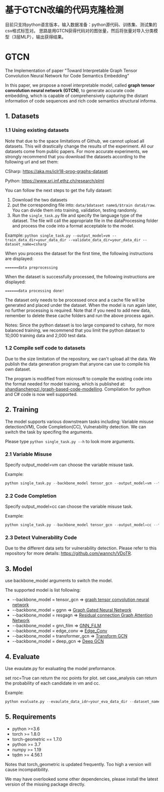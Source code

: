 # 基于GTCN改编的代码克隆检测
目前只支持python语言版本，输入数据准备：python源代码、训练集、测试集的csv格式标签对。
思路是用GTCN获得代码对的图张量，然后将张量对导入分类模型（3层MLP），输出获得结果。
# GTCN

The Implementation of paper "Toward Interpretable Graph Tensor Convolution Neural Network for Code Semantics Embedding"

In this paper, we propose a novel interpretable model, called **graph tensor convolution neural network (GTCN)**, to generate accurate code embedding, which is capable of comprehensively capturing the distant information of code sequences and rich code semantics structural informa.

## 1. Datasets

### 1.1 Using existing datasets

Note that due to the space limitations of Github, we cannot upload all datasets. This will drastically change the results of the experiment. All our datasets come from public papers. For more accurate experiments, we strongly recommend that you download the datasets according to the following url and set them:

CSharp: https://aka.ms/iclr18-prog-graphs-dataset

Python: https://www.sri.inf.ethz.ch/research/plml

You can follow the next steps to get the fully dataset:

1. Download the two datasets
2. put the corresponding file into: ```data/$dataset name$/$train data$/raw```. You can divide them into training, validation, testing randomly.
3. Run the ```single_task.py``` file and specify the language type of the dataset. The file will call the appropriate file in the dataProcessing folder and process the code into a format acceptable to the model.

Example:
```python single_task.py --output_model=vm --train_data_dir=your_data_dir --validate_data_dir=your_data_dir --dataset_name=csharp```

When you process the dataset for the first time, the following instructions are displayed:

```======data preprocessing```

When the dataset is successfully processed, the following instructions are displayed: 

```======data processing done!```


The dataset only needs to be processed once and a cache file will be generated and placed under the dataset. When the model is run again later, no further processing is required. Note that if you need to add new data, remember to delete these cache folders and run the above process again.

Notes: Since the python dataset is too large compared to csharp, for more balanced training, we recommend that you limit the python dataset to 10,000 training data and 2,000 test data.

### 1.2 Compile self code to datasets

Due to the size limitation of the repository, we can't upload all the data. We publish the data generation program that anyone can use to compile his own dataset.

The program is  modified from microsoft to compile the existing code into the format needed for model training, which is published at: [shandianchengzi
/graph-based-code-modelling](https://github.com/shandianchengzi/graph-based-code-modelling/tree/shan).
Compilation for python and C# code is now well supported.

## 2. Training

The model supports various downstream tasks including: Variable misuse detection(VM), Code Completion(CC), Vulnerability detection. We can switch the task by specifing the arguments.

Please type ```python single_task.py --h``` to look more arguments.

### 2.1 Variable Misuse

Specify output_model=vm can choose the variable misuse task.

Example:
```python
python single_task.py --backbone_model tensor_gcn --output_model=vm --train_data_dir=your_data_dir --validate_data_dir=your_data_dir --dataset_name=csharp  --result_dir=./result
```

### 2.2 Code Completion

Specify output_model=cc can choose the variable misuse task.

Example:
```python
python single_task.py --backbone_model tensor_gcn --output_model=cc --train_data_dir=your_data_dir --validate_data_dir=your_data_dir --dataset_name=python  --result_dir=./result
```

### 2.3 Detect Vulnerability Code

Due to the different data sets for vulnerability detection. Please refer to this repository for more details: https://github.com/wannch/VDoTR.


## 3. Model

use backbone_model arguments to switch the model.

The supported model is list following:
+ --backbone_model = tensor_gcn => [graph tensor convolution neural network](.)
+ --backbone_model = ggnn => [Graph Gated Neural Network](https://arxiv.org/abs/1511.05493)
+ --backbone_model = resgagn => [Residual connection Graph Attention Network](https://onlinelibrary.wiley.com/doi/abs/10.1002/spe.3094)
+ --backbone_model = gnn_film => [GNN_FiLM](https://arxiv.org/abs/1906.12192)
+ --backbone_model = edge_conv => [Edge_Conv](https://arxiv.org/pdf/1801.07829.pdf)
+ --backbone_model = transformer_gcn => [Transform GCN](Transformer_GCN)
+ --backbone_model = deep_gcn => [Deep GCN](https://arxiv.org/abs/1904.03751)

## 4. Evaluate

Use evaulate.py for evaluating the model preformance.

set roc=True can return the roc points for plot.
set case_analysis can return the probability of each candidate in vm and cc.

Example:
```python
python evaluate.py --evaulate_data_idr=your_eva_data_dir --dataset_name=csharp --load_model_file=your_model_checkpoint --roc=True --case_analysis=True
```
## 5. Requirements

* python >=3.6
* torch >= 1.8.0
* torch-geometric  == 1.7.0
* python >= 3.7
* numpy >= 1.19
* tqdm >= 4.56.1

Notes that torch_geometric is updated frequently. Too high a version will cause incompatibility.

We may have overlooked some other dependencies, please install the latest version of the missing package directly.
